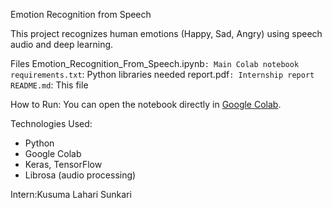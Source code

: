 Emotion Recognition from Speech 

This project recognizes human emotions (Happy, Sad, Angry) using speech audio and deep learning.

 Files
Emotion_Recognition_From_Speech.ipynb`: Main Colab notebook
requirements.txt`: Python libraries needed
report.pdf`: Internship report
README.md`: This file

   How to Run:
You can open the notebook directly in [Google Colab](https://colab.research.google.com).

Technologies Used:
- Python
- Google Colab
- Keras, TensorFlow
- Librosa (audio processing)



Intern:Kusuma Lahari Sunkari  

